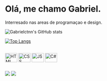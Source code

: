 # Olá, me chamo Gabriel.
Interresado nas areas de programaçao e design.

![Gabrielctnn's GitHub stats](https://github-readme-stats.vercel.app/api?username=gabrielctnn&show_icons=true&theme=midnight-purple)

[![Top Langs](https://github-readme-stats.vercel.app/api/top-langs/?username=gabrielctnn&layout=compact&theme=midnight-purple)](https://github.com/mask3ddd/github-readme-stats)

<div style="display: inline_block"> <br>
  <img align="center" alt="HTML" height="30" width="40" src="https://cdn.jsdelivr.net/gh/devicons/devicon/icons/html5/html5-original.svg" />
  <img align="center" alt="CSS" height="30" width="40" src="https://cdn.jsdelivr.net/gh/devicons/devicon/icons/css3/css3-original.svg" />
  <img align="center" alt="JS" height="30" width="40"  src="https://cdn.jsdelivr.net/gh/devicons/devicon/icons/javascript/javascript-original.svg" />
  <img align="center" alt="C#" height="30" width="40" src="https://cdn.jsdelivr.net/gh/devicons/devicon@latest/icons/csharp/csharp-original.svg" />
  
  ##

<div>
  <a href="https://twitter.com/_gabrielct" target="_blank"><img src="https://img.shields.io/badge/Twitter-1DA1F2?style=for-the-badge&logo=twitter&logoColor=white" target="_blank"></a>
  <a href="https://www.instagram.com/_gabrielctn" target="_blank"><img src="https://img.shields.io/badge/Instagram-E4405F?style=for-the-badge&logo=instagram&logoColor=white" target="_blank"></a>
  </div>
 
